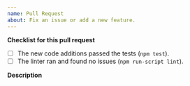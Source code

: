 ```yaml
---
name: Pull Request
about: Fix an issue or add a new feature.
---
```


**Checklist for this pull request**

<!--
    Thank you for your contribution! Before submitting this PR, please
    make sure that:
-->

- [ ] The new code additions passed the tests (`npm test`).
- [ ] The linter ran and found no issues (`npm run-script lint`).

**Description**

<!-- Please describe your pull request. -->
